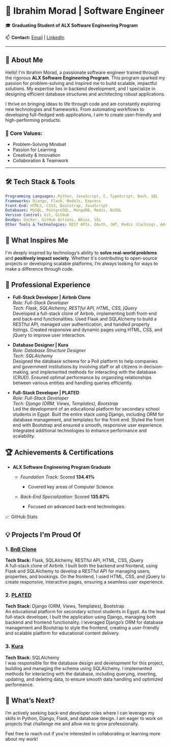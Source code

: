 # 🚀 **Ibrahim Morad | Software Engineer**

🎓 **Graduating Student of ALX Software Engineering Program**

📫 **Contact:** [Email](mailto:ibrahimmorad31@gmail.com) | [LinkedIn](https://www.linkedin.com/in/ibrahim-morad-228410209/)

---

## 👋 **About Me**

Hello! I'm Ibrahim Morad, a passionate software engineer trained through the rigorous **ALX Software Engineering Program**. This program sparked my passion for problem-solving and inspired me to build scalable, impactful solutions. My expertise lies in backend development, and I specialize in designing efficient database structures and architecting robust applications.

I thrive on bringing ideas to life through code and am constantly exploring new technologies and frameworks. From automating workflows to developing full-fledged web applications, I aim to create user-friendly and high-performing products.

### 🌟 **Core Values:**
- Problem-Solving Mindset
- Passion for Learning
- Creativity & Innovation
- Collaboration & Teamwork

---

## 🛠 **Tech Stack & Tools**

```yaml
Programming Languages: Python, JavaScript, C, TypeScript, Bash, SQL
Frameworks: Django, Flask, NodeJs, Express
Front-End: HTML5, CSS3, Bootstrap, JavaScript
Databases: MySQL, PostgreSQL, MongoDB, Redis, NoSQL
Version Control: Git, GitHub
DevOps: Docker, GitHub Actions, NGinx, SSL
Other Tools & Technologies: REST APIs, OAuth, JWT, Redis (Caching), Advanced SQL, ORM, Web Servers
```

## 🌱 **What Inspires Me**
I'm deeply inspired by technology’s ability to **solve real-world problems** and **positively impact society**. Whether it's contributing to open-source projects or developing scalable platforms, I’m always looking for ways to make a difference through code.

## 💼 **Professional Experience**

- **Full-Stack Developer | Airbnb Clone**  
  *Role: Full-Stack Developer*  
  *Tech: Flask, SQLAlchemy, RESTful API, HTML, CSS, jQuery*  
  Developed a full-stack clone of Airbnb, implementing both front-end and back-end functionalities. Used Flask and SQLAlchemy to build a RESTful API, managed user authentication, and handled property listings. Created responsive and dynamic pages using HTML, CSS, and jQuery to improve user interaction.

- **Database Designer | Kura**  
  *Role: Database Structure Designer*  
  *Tech: SQLAlchemy*  
  Designed the database schema for a Poll platform to help companies and government institutions by involving staff or all citizens in decision-making, and implemented methods for interacting with the database (CRUD). Ensured optimal performance by organizing relationships between various entities and handling queries efficiently.

- **Full-Stack Developer | PLATED**  
  *Role: Full-Stack Developer*  
  *Tech: Django (ORM, Views, Templates), Bootstrap*  
  Led the development of an educational platform for secondary school students in Egypt. Built the entire stack using Django, including ORM for database management, and templates for the front end. Styled the front end with Bootstrap and ensured a smooth, responsive user experience. Integrated additional technologies to enhance performance and scalability.

## 🏆 **Achievements & Certifications**

- **ALX Software Engineering Program Graduate**  
  - *Foundation Track:* Scored **134.41%**  
    - Covered key areas of Computer Science.

  - *Back-End Specialization:* Scored **135.67%**  
    - Focused on advanced back-end technologies.

📈 GitHub Stats


## 💡 **Projects I'm Proud Of**

### 1. **[BnB Clone](https://github.com/IbrahimMurad/AirBnB_clone_v4)**
**Tech Stack:** Flask, SQLAlchemy, RESTful API, HTML, CSS, jQuery  
A full-stack clone of Airbnb. I built both the backend and frontend, using Flask and SQLAlchemy to develop a RESTful API for managing users, properties, and bookings. On the frontend, I used HTML, CSS, and jQuery to create responsive, interactive pages, ensuring a seamless user experience.

### 2. **[PLATED](https://github.com/ibrahimmurad/PLATED)**
**Tech Stack:** Django (ORM, Views, Templates), Bootstrap  
An educational platform for secondary school students in Egypt. As the lead full-stack developer, I built the application using Django, managing both backend and frontend functionality. I leveraged Django’s ORM for database management and Bootstrap to style the frontend, creating a user-friendly and scalable platform for educational content delivery.

### 3. **[Kura](https://github.com/duncmv/Kura)**
**Tech Stack:** SQLAlchemy  
I was responsible for the database design and development for this project, building and managing the schema using SQLAlchemy. I implemented methods for interacting with the database, including querying, inserting, updating, and deleting data, to ensure smooth data handling and optimized performance.

## 🚀 **What’s Next?**
I’m actively seeking back-end developer roles where I can leverage my skills in Python, Django, Flask, and database design. I am eager to work on projects that challenge me and allow me to grow professionally.

Feel free to reach out if you’re interested in collaborating or learning more about my work!
